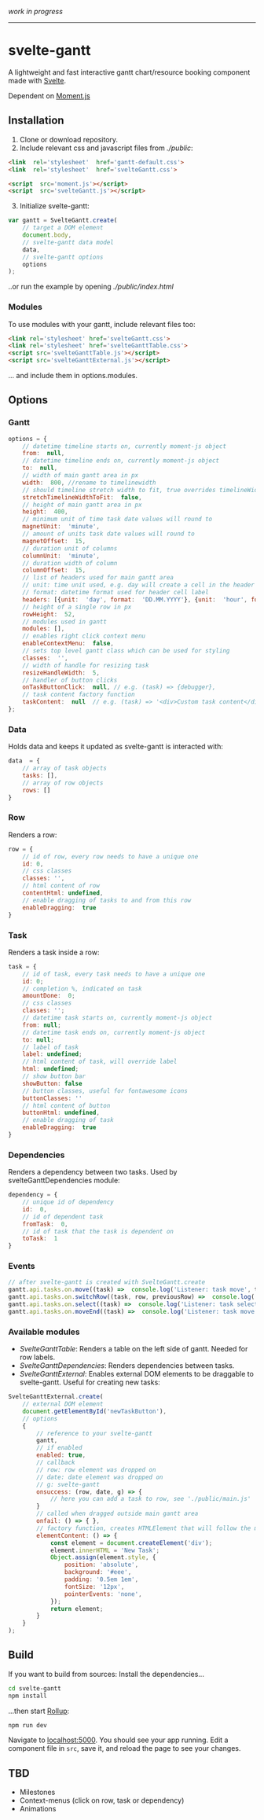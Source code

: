 
*work in progress*

---

# svelte-gantt
A lightweight and fast interactive gantt chart/resource booking component made with [Svelte](https://svelte.technology/).

Dependent on [Moment.js](https://momentjs.com/)

## Installation

 1. Clone or download repository.  
 2. Include relevant css and javascript
    files from *./public*:

```html
<link  rel='stylesheet'  href='gantt-default.css'>
<link  rel='stylesheet'  href='svelteGantt.css'>

<script  src='moment.js'></script>
<script  src='svelteGantt.js'></script>
```

 3. Initialize svelte-gantt:
```js
var gantt = SvelteGantt.create(
	// target a DOM element
	document.body, 
	// svelte-gantt data model
	data, 
	// svelte-gantt options
	options
);
```
..or run the example by opening *./public/index.html*

### Modules
To use modules with your gantt, include relevant files too:
```html
<link rel='stylesheet' href='svelteGantt.css'>
<link rel='stylesheet' href='svelteGanttTable.css'>
<script src='svelteGanttTable.js'></script>
<script src='svelteGanttExternal.js'></script>
```
... and include them in options.modules.

## Options

### Gantt
```js
options = {
	// datetime timeline starts on, currently moment-js object
	from:  null,
	// datetime timeline ends on, currently moment-js object
	to:  null,
	// width of main gantt area in px
	width:  800, //rename to timelinewidth
	// should timeline stretch width to fit, true overrides timelineWidth
	stretchTimelineWidthToFit:  false,
	// height of main gantt area in px
	height:  400,
	// minimum unit of time task date values will round to
	magnetUnit:  'minute',
	// amount of units task date values will round to
	magnetOffset:  15,
	// duration unit of columns
	columnUnit:  'minute',
	// duration width of column
	columnOffset:  15,
	// list of headers used for main gantt area
	// unit: time unit used, e.g. day will create a cell in the header for each day in the timeline
	// format: datetime format used for header cell label
	headers: [{unit:  'day', format:  'DD.MM.YYYY'}, {unit:  'hour', format:  'HH'}],
	// height of a single row in px
	rowHeight:  52,
	// modules used in gantt
	modules: [],
	// enables right click context menu
	enableContextMenu:  false,
	// sets top level gantt class which can be used for styling
	classes:  '',
	// width of handle for resizing task
	resizeHandleWidth:  5,
	// handler of button clicks
	onTaskButtonClick:  null, // e.g. (task) => {debugger},
	// task content factory function
	taskContent:  null  // e.g. (task) => '<div>Custom task content</div>'
};
```

### Data
Holds data and keeps it updated as svelte-gantt is interacted with:
```js
data  = {
    // array of task objects
    tasks: [],
	// array of row objects
    rows: []
}
```

### Row
Renders a row:
```js
row = {
	// id of row, every row needs to have a unique one
	id: 0,
	// css classes
	classes: '',
	// html content of row
	contentHtml: undefined,
	// enable dragging of tasks to and from this row
	enableDragging:  true
}
```


### Task
Renders a task inside a row:
```js
task = {
	// id of task, every task needs to have a unique one
	id: 0;
	// completion %, indicated on task
	amountDone:  0;
	// css classes
	classes: '';
	// datetime task starts on, currently moment-js object
	from: null;
	// datetime task ends on, currently moment-js object
	to: null;
	// label of task
	label: undefined;
	// html content of task, will override label
	html: undefined;
	// show button bar
	showButton: false
	// button classes, useful for fontawesome icons
	buttonClasses: ''
	// html content of button
	buttonHtml: undefined,
	// enable dragging of task
	enableDragging:  true
}
```

### Dependencies 
Renders a dependency between two tasks. Used by svelteGanttDependencies module:
```js
dependency = {
	// unique id of dependency
	id:  0,
	// id of dependent task
	fromTask:  0,
	// id of task that the task is dependent on
	toTask:  1
}
```
### Events
```js
// after svelte-gantt is created with SvelteGantt.create
gantt.api.tasks.on.move((task) =>  console.log('Listener: task move', task));
gantt.api.tasks.on.switchRow((task, row, previousRow) =>  console.log('Listener: task switched row', task));
gantt.api.tasks.on.select((task) =>  console.log('Listener: task selected', task));
gantt.api.tasks.on.moveEnd((task) =>  console.log('Listener: task move end', task));
```
### Available modules

 - *SvelteGanttTable*: Renders a table on the left side of gantt. Needed for row labels.
 - *SvelteGanttDependencies*: Renders dependencies between tasks.
 - *SvelteGanttExternal*: Enables external DOM elements to be draggable to svelte-gantt. Useful for creating new tasks:

```js
SvelteGanttExternal.create(
	// external DOM element
	document.getElementById('newTaskButton'), 
	// options
	{
		// reference to your svelte-gantt 
		gantt,
		// if enabled
    	enabled: true,
		// callback
		// row: row element was dropped on
		// date: date element was dropped on
		// g: svelte-gantt
		onsuccess: (row, date, g) => {
			// here you can add a task to row, see './public/main.js'
		}
		// called when dragged outside main gantt area
    	onfail: () => { },
		// factory function, creates HTMLElement that will follow the mouse
		elementContent: () => {
			const element = document.createElement('div');
			element.innerHTML = 'New Task';
			Object.assign(element.style, {
				position: 'absolute',
				background: '#eee',
				padding: '0.5em 1em',
				fontSize: '12px',
				pointerEvents: 'none',
			});
			return element;
		}
	}
);
```

## Build

  

If you want to build from sources:
Install the dependencies...

  

```bash
cd svelte-gantt
npm install
```

  

...then start [Rollup](https://rollupjs.org):

  

```bash
npm run dev
```

  

Navigate to [localhost:5000](http://localhost:5000). You should see your app running. Edit a component file in `src`, save it, and reload the page to see your changes.

## TBD

 - Milestones 
 - Context-menus (click on row, task or dependency)
 - Animations

